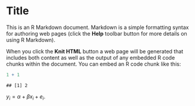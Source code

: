 Title
========================================================

This is an R Markdown document. Markdown is a simple formatting syntax for authoring web pages (click the **Help** toolbar button for more details on using R Markdown).

When you click the **Knit HTML** button a web page will be generated that includes both content as well as the output of any embedded R code chunks within the document. You can embed an R code chunk like this:



```r
1 + 1
```

```
## [1] 2
```


$y_i = \alpha + \beta x_i + e_i$.

